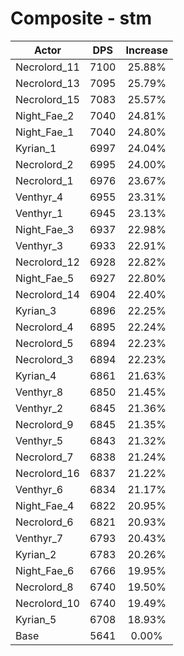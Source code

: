 # Composite - stm
| Actor | DPS | Increase |
|---|:---:|:---:|
|Necrolord_11|7100|25.88%|
|Necrolord_13|7095|25.79%|
|Necrolord_15|7083|25.57%|
|Night_Fae_2|7040|24.81%|
|Night_Fae_1|7040|24.80%|
|Kyrian_1|6997|24.04%|
|Necrolord_2|6995|24.00%|
|Necrolord_1|6976|23.67%|
|Venthyr_4|6955|23.31%|
|Venthyr_1|6945|23.13%|
|Night_Fae_3|6937|22.98%|
|Venthyr_3|6933|22.91%|
|Necrolord_12|6928|22.82%|
|Night_Fae_5|6927|22.80%|
|Necrolord_14|6904|22.40%|
|Kyrian_3|6896|22.25%|
|Necrolord_4|6895|22.24%|
|Necrolord_5|6894|22.23%|
|Necrolord_3|6894|22.23%|
|Kyrian_4|6861|21.63%|
|Venthyr_8|6850|21.45%|
|Venthyr_2|6845|21.36%|
|Necrolord_9|6845|21.35%|
|Venthyr_5|6843|21.32%|
|Necrolord_7|6838|21.24%|
|Necrolord_16|6837|21.22%|
|Venthyr_6|6834|21.17%|
|Night_Fae_4|6822|20.95%|
|Necrolord_6|6821|20.93%|
|Venthyr_7|6793|20.43%|
|Kyrian_2|6783|20.26%|
|Night_Fae_6|6766|19.95%|
|Necrolord_8|6740|19.50%|
|Necrolord_10|6740|19.49%|
|Kyrian_5|6708|18.93%|
|Base|5641|0.00%|
